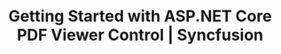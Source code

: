 ---
layout: post
title: Getting Started with ASP.NET Core PDF Viewer Control | Syncfusion
description: Learn here more about Getting Started with Syncfusion Essential ASP.NET Core PDF Viewer Control, its elements, and more
platform: aspnet-core
control: PdfViewer
documentation: ug
---